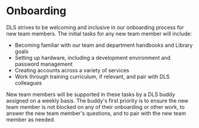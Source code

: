 # Onboarding

DLS strives to be welcoming and inclusive in our onboarding process for new team members. The initial tasks for any new team member will include:

- Becoming familiar with our team and department handbooks and Library goals
- Setting up hardware, including a development environment and password management
- Creating accounts across a variety of services
- Work through training curriculum, if relevant, and pair with DLS colleagues

New team members will be supported in these tasks by a DLS buddy assigned on a weekly basis. The buddy's first priority is to ensure the new team member is not blocked on any of their onboarding or other work, to answer the new team member's questions, and to pair with the new team member as needed.
